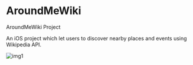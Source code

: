 # AroundMeWiki
AroundMeWiki Project

An iOS project which let users to discover nearby places and events using Wikipedia API. 


![img1](https://user-images.githubusercontent.com/28816986/150603737-93f92804-c143-4e2c-b6fd-e65902002840.jpg)
